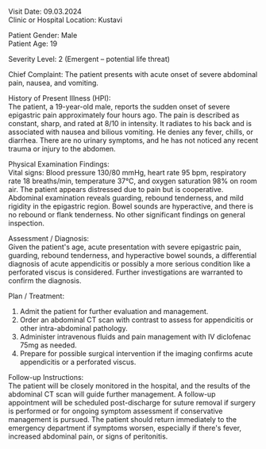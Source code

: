 Visit Date: 09.03.2024  
Clinic or Hospital Location: Kustavi  

Patient Gender: Male  
Patient Age: 19  

Severity Level: 2 (Emergent – potential life threat)

Chief Complaint: The patient presents with acute onset of severe abdominal pain, nausea, and vomiting.

History of Present Illness (HPI):  
The patient, a 19-year-old male, reports the sudden onset of severe epigastric pain approximately four hours ago. The pain is described as constant, sharp, and rated at 8/10 in intensity. It radiates to his back and is associated with nausea and bilious vomiting. He denies any fever, chills, or diarrhea. There are no urinary symptoms, and he has not noticed any recent trauma or injury to the abdomen.

Physical Examination Findings:  
Vital signs: Blood pressure 130/80 mmHg, heart rate 95 bpm, respiratory rate 18 breaths/min, temperature 37°C, and oxygen saturation 98% on room air. The patient appears distressed due to pain but is cooperative. Abdominal examination reveals guarding, rebound tenderness, and mild rigidity in the epigastric region. Bowel sounds are hyperactive, and there is no rebound or flank tenderness. No other significant findings on general inspection.

Assessment / Diagnosis:  
Given the patient's age, acute presentation with severe epigastric pain, guarding, rebound tenderness, and hyperactive bowel sounds, a differential diagnosis of acute appendicitis or possibly a more serious condition like a perforated viscus is considered. Further investigations are warranted to confirm the diagnosis.

Plan / Treatment:  
1. Admit the patient for further evaluation and management.
2. Order an abdominal CT scan with contrast to assess for appendicitis or other intra-abdominal pathology.
3. Administer intravenous fluids and pain management with IV diclofenac 75mg as needed.
4. Prepare for possible surgical intervention if the imaging confirms acute appendicitis or a perforated viscus.

Follow-up Instructions:  
The patient will be closely monitored in the hospital, and the results of the abdominal CT scan will guide further management. A follow-up appointment will be scheduled post-discharge for suture removal if surgery is performed or for ongoing symptom assessment if conservative management is pursued. The patient should return immediately to the emergency department if symptoms worsen, especially if there's fever, increased abdominal pain, or signs of peritonitis.